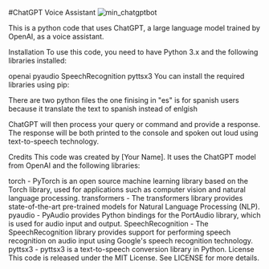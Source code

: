 #ChatGPT Voice Assistant
![min_chatgptbot](https://user-images.githubusercontent.com/110467001/224504670-95561429-8f7b-43ef-9cd8-37dc5b6e4ec6.jpg)

This is a python code that uses ChatGPT, a large language model trained by OpenAI, as a voice assistant.

Installation
To use this code, you need to have Python 3.x and the following libraries installed:

openai
pyaudio
SpeechRecognition
pyttsx3
You can install the required libraries using pip:

There are two python files the one finising in "es" is for spanish users because it translate the text to spanish instead of enlgish


ChatGPT will then process your query or command and provide a response. The response will be both printed to the console and spoken out loud using text-to-speech technology.

Credits
This code was created by [Your Name]. It uses the ChatGPT model from OpenAI and the following libraries:

torch - PyTorch is an open source machine learning library based on the Torch library, used for applications such as computer vision and natural language processing.
transformers - The transformers library provides state-of-the-art pre-trained models for Natural Language Processing (NLP).
pyaudio - PyAudio provides Python bindings for the PortAudio library, which is used for audio input and output.
SpeechRecognition - The SpeechRecognition library provides support for performing speech recognition on audio input using Google's speech recognition technology.
pyttsx3 - pyttsx3 is a text-to-speech conversion library in Python.
License
This code is released under the MIT License. See LICENSE for more details.
